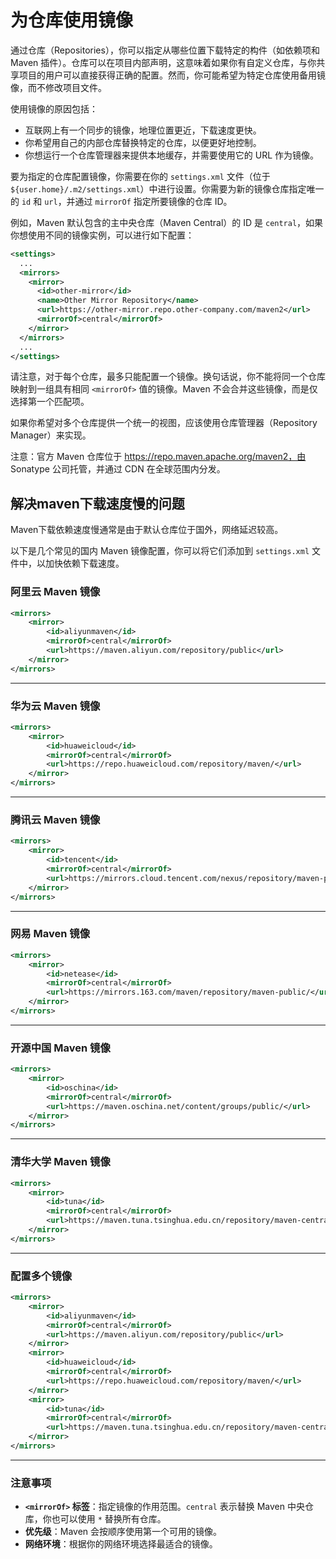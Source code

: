 # 为仓库使用镜像

通过仓库（Repositories），你可以指定从哪些位置下载特定的构件（如依赖项和 Maven 插件）。仓库可以在项目内部声明，这意味着如果你有自定义仓库，与你共享项目的用户可以直接获得正确的配置。然而，你可能希望为特定仓库使用备用镜像，而不修改项目文件。

使用镜像的原因包括：

- 互联网上有一个同步的镜像，地理位置更近，下载速度更快。
- 你希望用自己的内部仓库替换特定的仓库，以便更好地控制。
- 你想运行一个仓库管理器来提供本地缓存，并需要使用它的 URL 作为镜像。

要为指定的仓库配置镜像，你需要在你的 `settings.xml` 文件（位于 `${user.home}/.m2/settings.xml`）中进行设置。你需要为新的镜像仓库指定唯一的 `id` 和 `url`，并通过 `mirrorOf` 指定所要镜像的仓库 ID。

例如，Maven 默认包含的主中央仓库（Maven Central）的 ID 是 `central`，如果你想使用不同的镜像实例，可以进行如下配置：

```xml
<settings>
  ...
  <mirrors>
    <mirror>
      <id>other-mirror</id>
      <name>Other Mirror Repository</name>
      <url>https://other-mirror.repo.other-company.com/maven2</url>
      <mirrorOf>central</mirrorOf>
    </mirror>
  </mirrors>
  ...
</settings>
```

请注意，对于每个仓库，最多只能配置一个镜像。换句话说，你不能将同一个仓库映射到一组具有相同 `<mirrorOf>` 值的镜像。Maven 不会合并这些镜像，而是仅选择第一个匹配项。

如果你希望对多个仓库提供一个统一的视图，应该使用仓库管理器（Repository Manager）来实现。

注意：官方 Maven 仓库位于 https://repo.maven.apache.org/maven2，由 Sonatype 公司托管，并通过 CDN 在全球范围内分发。

## 解决maven下载速度慢的问题

Maven下载依赖速度慢通常是由于默认仓库位于国外，网络延迟较高。

以下是几个常见的国内 Maven 镜像配置，你可以将它们添加到 `settings.xml` 文件中，以加快依赖下载速度。

### 阿里云 Maven 镜像

```xml
<mirrors>
    <mirror>
        <id>aliyunmaven</id>
        <mirrorOf>central</mirrorOf>
        <url>https://maven.aliyun.com/repository/public</url>
    </mirror>
</mirrors>
```

------

### 华为云 Maven 镜像

```xml
<mirrors>
    <mirror>
        <id>huaweicloud</id>
        <mirrorOf>central</mirrorOf>
        <url>https://repo.huaweicloud.com/repository/maven/</url>
    </mirror>
</mirrors>
```

------

### 腾讯云 Maven 镜像

```xml
<mirrors>
    <mirror>
        <id>tencent</id>
        <mirrorOf>central</mirrorOf>
        <url>https://mirrors.cloud.tencent.com/nexus/repository/maven-public/</url>
    </mirror>
</mirrors>
```

------

### 网易 Maven 镜像

```xml
<mirrors>
    <mirror>
        <id>netease</id>
        <mirrorOf>central</mirrorOf>
        <url>https://mirrors.163.com/maven/repository/maven-public/</url>
    </mirror>
</mirrors>
```

------

### 开源中国 Maven 镜像

```xml
<mirrors>
    <mirror>
        <id>oschina</id>
        <mirrorOf>central</mirrorOf>
        <url>https://maven.oschina.net/content/groups/public/</url>
    </mirror>
</mirrors>
```

------

### 清华大学 Maven 镜像

```xml
<mirrors>
    <mirror>
        <id>tuna</id>
        <mirrorOf>central</mirrorOf>
        <url>https://maven.tuna.tsinghua.edu.cn/repository/maven-central/</url>
    </mirror>
</mirrors>
```

------

### 配置多个镜像

```xml
<mirrors>
    <mirror>
        <id>aliyunmaven</id>
        <mirrorOf>central</mirrorOf>
        <url>https://maven.aliyun.com/repository/public</url>
    </mirror>
    <mirror>
        <id>huaweicloud</id>
        <mirrorOf>central</mirrorOf>
        <url>https://repo.huaweicloud.com/repository/maven/</url>
    </mirror>
    <mirror>
        <id>tuna</id>
        <mirrorOf>central</mirrorOf>
        <url>https://maven.tuna.tsinghua.edu.cn/repository/maven-central/</url>
    </mirror>
</mirrors>
```

------

### 注意事项

- **`<mirrorOf>` 标签**：指定镜像的作用范围。`central` 表示替换 Maven 中央仓库，你也可以使用 `*` 替换所有仓库。
- **优先级**：Maven 会按顺序使用第一个可用的镜像。
- **网络环境**：根据你的网络环境选择最适合的镜像。